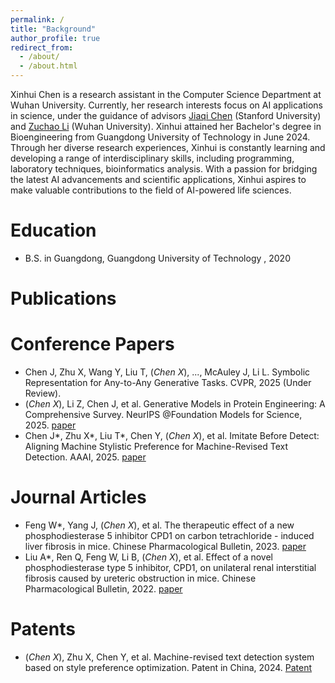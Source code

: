 ```yaml
---
permalink: /
title: "Background"
author_profile: true
redirect_from: 
  - /about/
  - /about.html
---
```


Xinhui Chen is a research assistant in the Computer Science Department at Wuhan University. Currently, her research interests focus on AI applications in science, under the guidance of advisors [Jiaqi Chen](https://scholar.google.cz/citations?hl=zh-CN&user=Au_y5poAAAAJ) (Stanford University) and [Zuchao Li](https://scholar.google.cz/citations?hl=zh-CN&user=PyzBf5oAAAAJ) (Wuhan University). Xinhui attained her Bachelor's degree in Bioengineering from Guangdong University of Technology in June 2024. Through her diverse research experiences, Xinhui is constantly learning and developing a range of interdisciplinary skills, including programming, laboratory techniques, bioinformatics analysis. With a passion for bridging the latest AI advancements and scientific applications, Xinhui aspires to make valuable contributions to the field of AI-powered life sciences.

Education
======
* B.S. in Guangdong, Guangdong University of Technology
, 2020

Publications
======
Conference Papers
====
* Chen J, Zhu X, Wang Y, Liu T, (*Chen X*), ..., McAuley J, Li L. Symbolic Representation for Any-to-Any Generative Tasks. CVPR, 2025 (Under Review).
* (*Chen X*), Li Z, Chen J, et al. Generative Models in Protein Engineering: A Comprehensive Survey. NeurIPS @Foundation Models for Science, 2025. [paper](http:/)
* Chen J*, Zhu X*, Liu T*, Chen Y, (*Chen X*), et al. Imitate Before Detect: Aligning Machine Stylistic Preference for Machine-Revised Text Detection. AAAI, 2025. [paper](http:/)

Journal Articles
====
* Feng W*, Yang J, (*Chen X*), et al. The therapeutic effect of a new phosphodiesterase 5 inhibitor CPD1 on carbon tetrachloride - induced liver fibrosis in mice. Chinese Pharmacological Bulletin, 2023. [paper](http:/)
* Liu A*, Ren Q, Feng W, Li B, (*Chen X*), et al. Effect of a novel phosphodiesterase type 5 inhibitor, CPD1, on unilateral renal interstitial fibrosis caused by ureteric obstruction in mice. Chinese Pharmacological Bulletin, 2022. [paper](http:/)

Patents
====
* (*Chen X*), Zhu X, Chen Y, et al. Machine-revised text detection system based on style preference optimization. Patent in China, 2024. [Patent](http:/)
